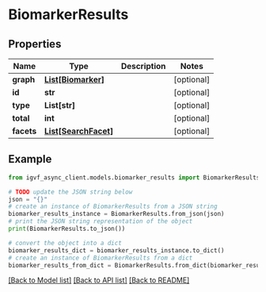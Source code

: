 # BiomarkerResults


## Properties

Name | Type | Description | Notes
------------ | ------------- | ------------- | -------------
**graph** | [**List[Biomarker]**](Biomarker.md) |  | [optional] 
**id** | **str** |  | [optional] 
**type** | **List[str]** |  | [optional] 
**total** | **int** |  | [optional] 
**facets** | [**List[SearchFacet]**](SearchFacet.md) |  | [optional] 

## Example

```python
from igvf_async_client.models.biomarker_results import BiomarkerResults

# TODO update the JSON string below
json = "{}"
# create an instance of BiomarkerResults from a JSON string
biomarker_results_instance = BiomarkerResults.from_json(json)
# print the JSON string representation of the object
print(BiomarkerResults.to_json())

# convert the object into a dict
biomarker_results_dict = biomarker_results_instance.to_dict()
# create an instance of BiomarkerResults from a dict
biomarker_results_from_dict = BiomarkerResults.from_dict(biomarker_results_dict)
```
[[Back to Model list]](../README.md#documentation-for-models) [[Back to API list]](../README.md#documentation-for-api-endpoints) [[Back to README]](../README.md)



